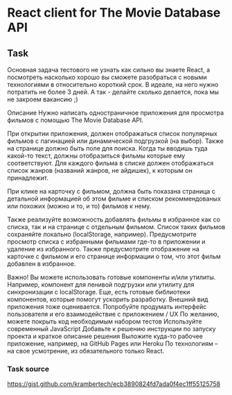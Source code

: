 # React client for The Movie Database API

## Task
Основная задача тестового не узнать как сильно вы знаете React, а посмотреть насколько хорошо вы сможете разобраться с новыми технологиями в относительно короткий срок. В идеале, на него нужно потратить не более 3 дней. А так - делайте сколько делается, пока мы не закроем вакансию ;)

Описание
Нужно написать одностраничное приложения для просмотра фильмов с помощью The Movie Database API.

При открытии приложения, должен отображаться список популярных фильмов с пагинацией или динамической подгрузкой (на выбор). Также на странице должно быть поле для поиска. Когда ты вводишь туда какой-то текст, должны отобразиться фильмы которые ему соответствуют. Для каждого фильма в списке должен отображаться список жанров (названий жанров, не айдишек), к которым он принадлежит.

При клике на карточку с фильмом, должна быть показана страница с детальной информацией об этом фильме и списком рекоммендованых или похожих (можно и то, и то) фильмов к нему.

Также реализуйте возможность добавлять фильмы в избранное как со списка, так и на странице с отдельным фильмом. Список таких фильмов сохраняйте локально (localStorage, например). Предусмотрите просмотр списка с избранными фильмами где-то в приложении и удаление из избранного. Также предусмотрите отображение на карточке с фильмом и его странице информации о том, что этот фильм добавлен в избранное.

Важно!
Вы можете использовать готовые компоненты и/или утилиты. Например, компонент для ленивой подгрузки или утилиту для синхронизации с localStorage. Еще, есть готовые библиотеки компонентов, которые помогут ускорить разработку.
Внешний вид приложения тоже оценивается. Попробуйте продумать интерфейс пользователя и его взаимодействие с приложением / UX
По желанию, можете покрыть код необходимым набором тестов
Используйте современный JavaScript
Добавьте к решению инструкции по запуску проекта и краткое описание решения
Выложите куда-то рабочее приложение, например, на GitHub Pages или Heroku
По технологиям – на свое усмотрение, из обязательного только React.


### Task source 
https://gist.github.com/krambertech/ecb3890824fd7ada0f4ec1ff55125758
